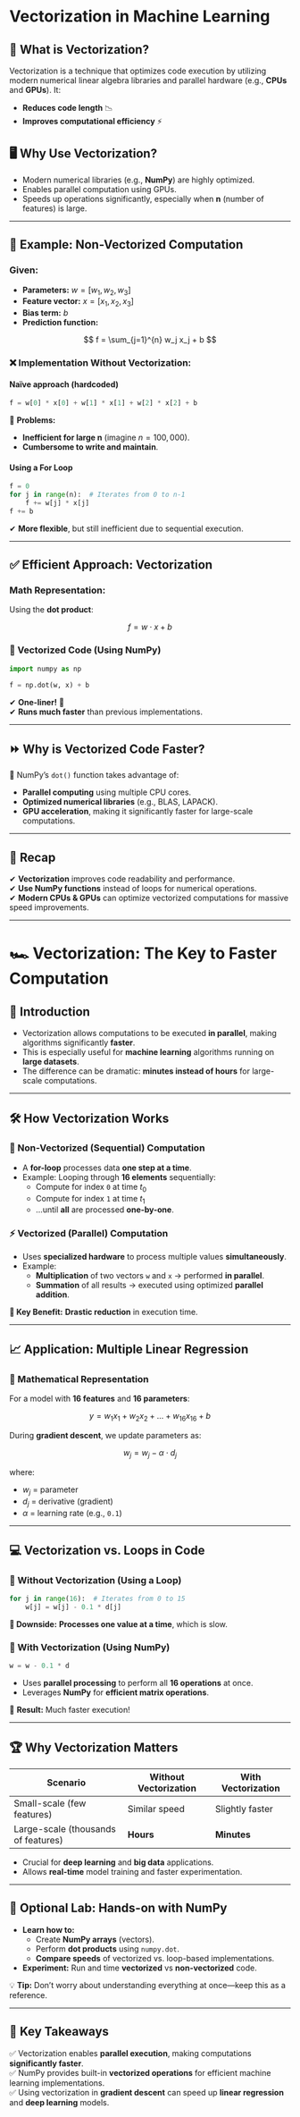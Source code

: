 # Vectorization in Machine Learning

## 🚀 What is Vectorization?

Vectorization is a technique that optimizes code execution by utilizing modern numerical linear algebra libraries and parallel hardware (e.g., **CPUs** and **GPUs**). It:

- **Reduces code length** 📉
- **Improves computational efficiency** ⚡

## 🖥️ Why Use Vectorization?

- Modern numerical libraries (e.g., **NumPy**) are highly optimized.
- Enables parallel computation using GPUs.
- Speeds up operations significantly, especially when **n** (number of features) is large.

---

## 🧩 Example: Non-Vectorized Computation

### Given:

- **Parameters:** $w = [w_1, w_2, w_3]$
- **Feature vector:** $x = [x_1, x_2, x_3]$
- **Bias term:** $b$
- **Prediction function:**

$$
f = \sum_{j=1}^{n} w_j x_j + b
$$

### ❌ Implementation Without Vectorization:

#### Naïve approach (hardcoded)

```python
f = w[0] * x[0] + w[1] * x[1] + w[2] * x[2] + b
```

🔴 **Problems:**

- **Inefficient for large n** (imagine $n = 100,000$).
- **Cumbersome to write and maintain**.

#### Using a For Loop

```python
f = 0
for j in range(n):  # Iterates from 0 to n-1
    f += w[j] * x[j]
f += b
```

✔ **More flexible**, but still inefficient due to sequential execution.

---

## ✅ Efficient Approach: Vectorization

### Math Representation:

Using the **dot product**:

$$
f = w \cdot x + b
$$

### 📝 Vectorized Code (Using NumPy)

```python
import numpy as np

f = np.dot(w, x) + b
```

✔ **One-liner!** 🎉  
✔ **Runs much faster** than previous implementations.

---

## ⏩ Why is Vectorized Code Faster?

🔹 NumPy’s `dot()` function takes advantage of:

- **Parallel computing** using multiple CPU cores.
- **Optimized numerical libraries** (e.g., BLAS, LAPACK).
- **GPU acceleration**, making it significantly faster for large-scale computations.

---

## 🏁 Recap

✔ **Vectorization** improves code readability and performance.  
✔ **Use NumPy functions** instead of loops for numerical operations.  
✔ **Modern CPUs & GPUs** can optimize vectorized computations for massive speed improvements.

---

# 🏎️ **Vectorization: The Key to Faster Computation**

## 📌 **Introduction**

- Vectorization allows computations to be executed **in parallel**, making algorithms significantly **faster**.
- This is especially useful for **machine learning** algorithms running on **large datasets**.
- The difference can be dramatic: **minutes instead of hours** for large-scale computations.

---

## 🛠️ **How Vectorization Works**

### **🚀 Non-Vectorized (Sequential) Computation**

- A **for-loop** processes data **one step at a time**.
- Example: Looping through **16 elements** sequentially:
  - Compute for index `0` at time $t_0$
  - Compute for index `1` at time $t_1$
  - …until **all** are processed **one-by-one**.

### **⚡ Vectorized (Parallel) Computation**

- Uses **specialized hardware** to process multiple values **simultaneously**.
- Example:
  - **Multiplication** of two vectors `w` and `x` → performed **in parallel**.
  - **Summation** of all results → executed using optimized **parallel addition**.

**🔎 Key Benefit:** **Drastic reduction** in execution time.

---

## 📈 **Application: Multiple Linear Regression**

### **🧮 Mathematical Representation**

For a model with **16 features** and **16 parameters**:

$$
y = w_1 x_1 + w_2 x_2 + \dots + w_{16} x_{16} + b
$$

During **gradient descent**, we update parameters as:

$$
w_j = w_j - \alpha \cdot d_j
$$

where:

- $w_j$ = parameter
- $d_j$ = derivative (gradient)
- $\alpha$ = learning rate (e.g., `0.1`)

---

## 💻 **Vectorization vs. Loops in Code**

### **🚶 Without Vectorization (Using a Loop)**

```python
for j in range(16):  # Iterates from 0 to 15
    w[j] = w[j] - 0.1 * d[j]
```

**🛑 Downside:** **Processes one value at a time**, which is slow.

### **🚀 With Vectorization (Using NumPy)**

```python
w = w - 0.1 * d
```

- Uses **parallel processing** to perform all **16 operations** at once.
- Leverages **NumPy** for **efficient matrix operations**.

🔹 **Result:** Much faster execution!

---

## 🏆 **Why Vectorization Matters**

| Scenario                            | Without Vectorization | With Vectorization |
| ----------------------------------- | --------------------- | ------------------ |
| Small-scale (few features)          | Similar speed         | Slightly faster    |
| Large-scale (thousands of features) | **Hours**             | **Minutes**        |

- Crucial for **deep learning** and **big data** applications.
- Allows **real-time** model training and faster experimentation.

---

## 🧪 **Optional Lab: Hands-on with NumPy**

- **Learn how to:**
  - Create **NumPy arrays** (vectors).
  - Perform **dot products** using `numpy.dot`.
  - **Compare speeds** of vectorized vs. loop-based implementations.
- **Experiment:** Run and time **vectorized** vs **non-vectorized** code.

💡 **Tip:** Don’t worry about understanding everything at once—keep this as a reference.

---

## 🎯 **Key Takeaways**

✅ Vectorization enables **parallel execution**, making computations **significantly faster**.  
✅ NumPy provides built-in **vectorized operations** for efficient machine learning implementations.  
✅ Using vectorization in **gradient descent** can speed up **linear regression** and **deep learning** models.
